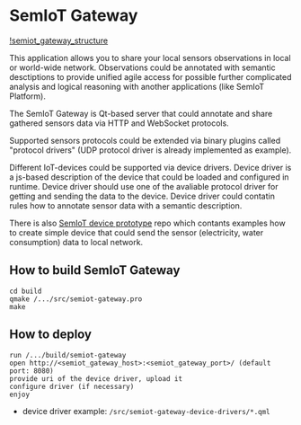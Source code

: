 # SemIoT Gateway

[!semiot_gateway_structure]()

This application allows you to share your local sensors observations in local or world-wide network. Observations could be annotated with semantic desctiptions to provide unified agile access for possible further complicated analysis and logical reasoning with another applications (like SemIoT Platform).

The SemIoT Gateway is Qt-based server that could annotate and share gathered sensors data via HTTP and WebSocket protocols.

Supported sensors protocols could be extended via binary plugins called "protocol drivers" (UDP protocol driver is already implemented as example).

Different IoT-devices could be supported via device drivers. Device driver is a js-based description of the device that could be loaded and configured in runtime. Device driver should use one of the avaliable protocol driver for getting and sending the data to the device. Device driver could contatin rules how to annotate sensor data with a semantic description.

There is also [SemIoT device prototype](https://github.com/semiotproject/semiot-device-prototype) repo which contants examples how to create simple device that could send the sensor (electricity, water consumption) data to local network.

## How to build SemIoT Gateway
    cd build
    qmake /.../src/semiot-gateway.pro
    make

## How to deploy
    run /.../build/semiot-gateway
    open http://<semiot_gateway_host>:<semiot_gateway_port>/ (default port: 8080)
    provide uri of the device driver, upload it
    configure driver (if necessary)
    enjoy

+ device driver example:
`/src/semiot-gateway-device-drivers/*.qml`
